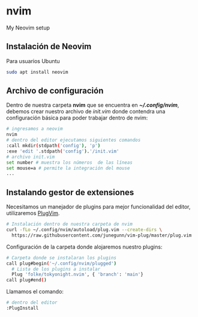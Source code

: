 # nvim
My Neovim setup

## Instalación de Neovim
  Para usuarios Ubuntu
  ```bash
  sudo apt install neovim
  ```

## Archivo de configuración
  Dentro de nuestra carpeta **nvim** que se encuentra en ***~/.config/nvim***, debemos crear nuestro archivo de *init.vim* donde contendra una configuración básica para poder trabajar dentro de nvim:
  ```bash
  # ingresamos a neovim
  nvim
  # dentro del editor ejecutamos siguientes comandos
  :call mkdir(stdpath('config'), 'p')
  :exe 'edit '.stdpath('config').'/init.vim'
  # archivo init.vim
  set number # muestra los números  de las líneas
  set mouse=a # permite la integración del mouse
  ...
  ```

## Instalando gestor de extensiones
  Necesitamos un manejador de plugins para mejor funcionalidad del editor, utilizaremos [PlugVim](https://github.com/junegunn/vim-plug).
  ```bash
  # Instalación dentro de nuestra carpeta de nvim
  curl -fLo ~/.config/nvim/autoload/plug.vim --create-dirs \
    https://raw.githubusercontent.com/junegunn/vim-plug/master/plug.vim
  ```

  Configuración de la carpeta donde alojaremos nuestro plugins:
  ```bash
  # Carpeta donde se instalaran los plugins
  call plug#begin('~/.config/nvim/plugged')
    # Lista de los plugins a instalar
    Plug 'folke/tokyonight.nvim', { 'branch': 'main'}
  call plug#end()
  ```
  Llamamos el comando:
  ```bash
  # dentro del editor
  :PlugInstall
  ```